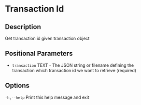 # Transaction Id
## Description

Get transaction id given transaction object

## Positional Parameters

* `transaction` TEXT - The JSON string or filename defining the transaction which transaction id we want to retrieve (required)

## Options

`-h,--help` Print this help message and exit